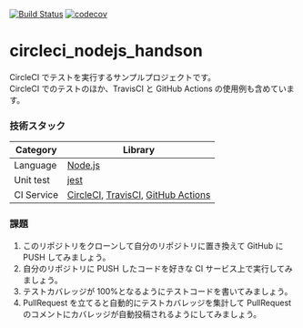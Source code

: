 [![Build Status](https://travis-ci.org/ossmeasures/circleci_nodejs_handson.svg?branch=master)](https://travis-ci.org/ossmeasures/circleci_nodejs_handson)
[![codecov](https://codecov.io/gh/ossmeasures/circleci_nodejs_handson/branch/master/graph/badge.svg)](https://codecov.io/gh/ossmeasures/circleci_nodejs_handson)

# circleci_nodejs_handson

CircleCI でテストを実行するサンプルプロジェクトです。<br>
CircleCI でのテストのほか、TravisCI と GitHub Actions の使用例も含めています。

### 技術スタック

| Category   | Library                                                                                                                      |
| ---------- | ---------------------------------------------------------------------------------------------------------------------------- |
| Language   | [Node.js](https://nodejs.org/ja/)                                                                                            |
| Unit test  | [jest](https://jestjs.io/)                                                                                                   |
| CI Service | [CircleCI](https://circleci.com/), [TravisCI](https://travis-ci.org/), [GitHub Actions](https://github.com/features/actions) |

### 課題

1. このリポジトリをクローンして自分のリポジトリに置き換えて GitHub に PUSH してみましょう。
1. 自分のリポジトリに PUSH したコードを好きな CI サービス上で実行してみましょう。
1. テストカバレッジが 100%となるようにテストコードを書いてみましょう。
1. PullRequest を立てると自動的にテストカバレッジを集計して PullRequest のコメントにカバレッジが自動投稿されるようにしてみましょう。
